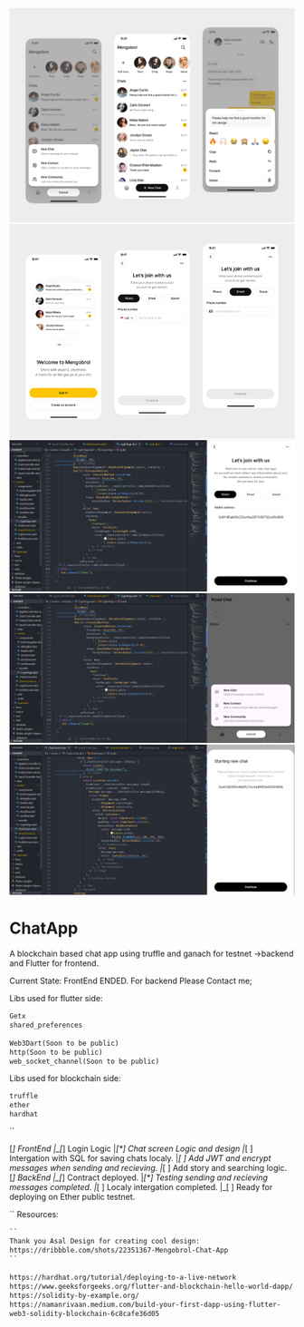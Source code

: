 ![Hover](hover_1.png)  ![Hover](hover_2.png)
![Hover](hover_3.png)
![Hover](hover_4.png)
![Hover](hover_5.png)

# ChatApp
A blockchain based chat app using truffle and ganach for testnet ->backend and Flutter for frontend.

Current State: FrontEnd ENDED.
For backend Please Contact me;

Libs used for flutter side:
```
Getx
shared_preferences

Web3Dart(Soon to be public)
http(Soon to be public)
web_socket_channel(Soon to be public)
```
Libs used for blockchain side:
```
truffle
ether
hardhat
```

``

[*] FrontEnd
    |_[*]  Login Logic
    |_[*]  Chat screen Logic and design
    |_[ ]  Intergation with SQL for saving chats localy.
    |_[ ]  Add JWT and encrypt messages when sending and recieving.
    |_[ ]  Add story and searching logic.
[*] BackEnd
    |_[*]  Contract deployed.
    |_[*]  Testing sending and recieving messages completed.
    |_[ ]  Localy intergation completed.
    |_[ ]  Ready for deploying on Ether public testnet.
    
``
Resources:
```
``
Thank you Asal Design for creating cool design:
https://dribbble.com/shots/22351367-Mengobrol-Chat-App
``

https://hardhat.org/tutorial/deploying-to-a-live-network
https://www.geeksforgeeks.org/flutter-and-blockchain-hello-world-dapp/
https://solidity-by-example.org/
https://namanrivaan.medium.com/build-your-first-dapp-using-flutter-web3-solidity-blockchain-6c8cafe36d05
```
